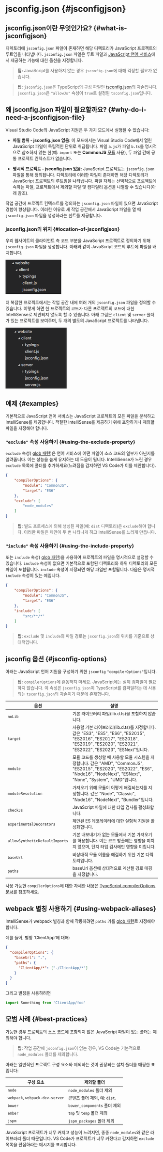 # jsconfig.json {#jsconfigjson}

## jsconfig.json이란 무엇인가요? {#what-is-jsconfigjson}

디렉토리에 `jsconfig.json` 파일이 존재하면 해당 디렉토리가 JavaScript 프로젝트의 루트임을 나타냅니다. `jsconfig.json` 파일은 루트 파일과 [JavaScript 언어 서비스](https://github.com/microsoft/TypeScript/wiki/JavaScript-Language-Service-in-Visual-Studio)에서 제공하는 기능에 대한 옵션을 지정합니다.

> **팁:** JavaScript를 사용하지 않는 경우 `jsconfig.json`에 대해 걱정할 필요가 없습니다.

> **팁:** `jsconfig.json`은 TypeScript의 구성 파일인 [tsconfig.json](https://www.typescriptlang.org/docs/handbook/tsconfig-json.html)의 자손입니다. `jsconfig.json`은 `"allowJs"` 속성이 `true`로 설정된 `tsconfig.json`입니다.

## 왜 jsconfig.json 파일이 필요할까요? {#why-do-i-need-a-jsconfigjson-file}

Visual Studio Code의 JavaScript 지원은 두 가지 모드에서 실행될 수 있습니다:

* **파일 범위 - jsconfig.json 없음**: 이 모드에서는 Visual Studio Code에서 열린 JavaScript 파일이 독립적인 단위로 취급됩니다. 파일 `a.js`가 파일 `b.ts`를 명시적으로 참조하지 않는 한(예: `import` 또는 **CommonJS** [모듈](https://wiki.commonjs.org/wiki/Modules/1.0) 사용), 두 파일 간에 공통 프로젝트 컨텍스트가 없습니다.

* **명시적 프로젝트 - jsconfig.json 있음**: JavaScript 프로젝트는 `jsconfig.json` 파일을 통해 정의됩니다. 디렉토리에 이러한 파일이 존재하면 해당 디렉토리가 JavaScript 프로젝트의 루트임을 나타냅니다. 파일 자체는 선택적으로 프로젝트에 속하는 파일, 프로젝트에서 제외할 파일 및 컴파일러 옵션을 나열할 수 있습니다(아래 참조).

작업 공간에 프로젝트 컨텍스트를 정의하는 `jsconfig.json` 파일이 있으면 JavaScript 경험이 향상됩니다. 이러한 이유로 새 작업 공간에서 JavaScript 파일을 열 때 `jsconfig.json` 파일을 생성하라는 힌트를 제공합니다.

### jsconfig.json의 위치 {#location-of-jsconfigjson}

우리 웹사이트의 클라이언트 측 코드 부분을 JavaScript 프로젝트로 정의하기 위해 `jsconfig.json` 파일을 생성합니다. 아래와 같이 JavaScript 코드의 루트에 파일을 배치합니다.

![jsconfig setup](images/javascript/jsconfig_setup.png)

더 복잡한 프로젝트에서는 작업 공간 내에 여러 개의 `jsconfig.json` 파일을 정의할 수 있습니다. 이렇게 하면 한 프로젝트의 코드가 다른 프로젝트의 코드에 대한 IntelliSense로 제안되지 않도록 할 수 있습니다. 아래 그림은 `client` 및 `server` 폴더가 있는 프로젝트를 보여주며, 두 개의 별도의 JavaScript 프로젝트를 나타냅니다.

![multiple jsconfigs](images/javascript/complex_jsconfig_setup.png)

## 예제 {#examples}

기본적으로 JavaScript 언어 서비스는 JavaScript 프로젝트의 모든 파일을 분석하고 IntelliSense를 제공합니다. 적절한 IntelliSense를 제공하기 위해 포함하거나 제외할 파일을 지정해야 합니다.

### `"exclude"` 속성 사용하기 {#using-the-exclude-property}

`exclude` 속성( [glob 패턴](/docs/editor/glob-patterns.md))은 언어 서비스에 어떤 파일이 소스 코드의 일부가 아닌지를 알려줍니다. 이는 성능을 높게 유지하는 데 도움이 됩니다. IntelliSense가 느린 경우 `exclude` 목록에 폴더를 추가하세요(느려짐을 감지하면 VS Code가 이를 제안합니다).

```json
{
    "compilerOptions": {
        "module": "CommonJS",
        "target": "ES6"
    },
    "exclude": [
        "node_modules"
    ]
}
```

> **팁:** 빌드 프로세스에 의해 생성된 파일(예: `dist` 디렉토리)은 `exclude`해야 합니다. 이러한 파일은 제안이 두 번 나타나게 하고 IntelliSense를 느리게 만듭니다.

### `"include"` 속성 사용하기 {#using-the-include-property}

또는 `include` 속성( [glob 패턴](/docs/editor/glob-patterns.md))을 사용하여 프로젝트의 파일을 명시적으로 설정할 수 있습니다. `include` 속성이 없으면 기본적으로 포함된 디렉토리와 하위 디렉토리의 모든 파일이 포함됩니다. `include` 속성이 지정되면 해당 파일만 포함됩니다. 다음은 명시적 `include` 속성이 있는 예입니다.

```json
{
    "compilerOptions": {
        "module": "CommonJS",
        "target": "ES6"
    },
    "include": [
        "src/**/*"
    ]
}
```

> **팁:** `exclude` 및 `include`의 파일 경로는 `jsconfig.json`의 위치를 기준으로 상대적입니다.

## jsconfig 옵션 {#jsconfig-options}

아래는 JavaScript 언어 지원을 구성하기 위한 `jsconfig` `"compilerOptions"`입니다.

> **팁:** `compilerOptions`에 혼동하지 마세요. JavaScript에는 실제 컴파일이 필요하지 않습니다. 이 속성은 `jsconfig.json`이 TypeScript를 컴파일하는 데 사용되는 `tsconfig.json`의 자손이기 때문에 존재합니다.

옵션  | 설명
----------------|-----
`noLib` | 기본 라이브러리 파일(lib.d.ts)을 포함하지 않습니다.
`target`| 사용할 기본 라이브러리(lib.d.ts)를 지정합니다. 값은 "ES3", "ES5", "ES6", "ES2015", "ES2016", "ES2017", "ES2018", "ES2019", "ES2020", "ES2021", "ES2022", "ES2023", "ESNext"입니다.
`module` | 모듈 코드를 생성할 때 사용할 모듈 시스템을 지정합니다. 값은 "AMD", "CommonJS", "ES2015", "ES2020", "ES2022", "ES6", "Node16", "NodeNext", "ESNext", "None", "System", "UMD"입니다.
`moduleResolution` | 가져오기 위해 모듈이 어떻게 해결되는지를 지정합니다. 값은 "Node", "Classic", "Node16", "NodeNext", "Bundler"입니다.
`checkJs` | JavaScript 파일에 대한 타입 검사를 활성화합니다.
`experimentalDecorators`| 제안된 ES 데코레이터에 대한 실험적 지원을 활성화합니다.
`allowSyntheticDefaultImports`| 기본 내보내기가 없는 모듈에서 기본 가져오기를 허용합니다. 이는 코드 방출에는 영향을 미치지 않으며, 단지 타입 검사에만 영향을 미칩니다.
`baseUrl`| 비상대적 모듈 이름을 해결하기 위한 기본 디렉토리입니다.
`paths`| baseUrl 옵션에 상대적으로 계산될 경로 매핑을 지정합니다.

사용 가능한 `compilerOptions`에 대한 자세한 내용은 [TypeScript compilerOptions 문서](https://www.typescriptlang.org/tsconfig#compilerOptions)를 참조하세요.

## webpack 별칭 사용하기 {#using-webpack-aliases}

IntelliSense가 webpack 별칭과 함께 작동하려면 `paths` 키를 [glob 패턴](/docs/editor/glob-patterns.md)로 지정해야 합니다.

예를 들어, 별칭 'ClientApp'에 대해:

```json
{
  "compilerOptions": {
    "baseUrl": ".",
    "paths": {
      "ClientApp/*": ["./ClientApp/*"]
    }
  }
}
```

그리고 별칭을 사용하려면

```js
import Something from 'ClientApp/foo'
```

## 모범 사례 {#best-practices}

가능한 경우 프로젝트의 소스 코드에 포함되지 않은 JavaScript 파일이 있는 폴더는 제외해야 합니다.

>**팁:** 작업 공간에 `jsconfig.json`이 없는 경우, VS Code는 기본적으로 `node_modules` 폴더를 제외합니다.

아래는 일반적인 프로젝트 구성 요소와 제외하는 것이 권장되는 설치 폴더를 매핑한 표입니다:

구성 요소 | 제외할 폴더
----------|-----------
`node` | `node_modules` 폴더 제외
`webpack`, `webpack-dev-server` | 콘텐츠 폴더 제외, 예: `dist`.
`bower` | `bower_components` 폴더 제외
`ember` | `tmp` 및 `temp` 폴더 제외
`jspm` | `jspm_packages` 폴더 제외

JavaScript 프로젝트가 너무 커지고 성능이 느려지면, 종종 `node_modules`와 같은 라이브러리 폴더 때문입니다. VS Code가 프로젝트가 너무 커졌다고 감지하면 `exclude` 목록을 편집하라는 메시지를 표시합니다.